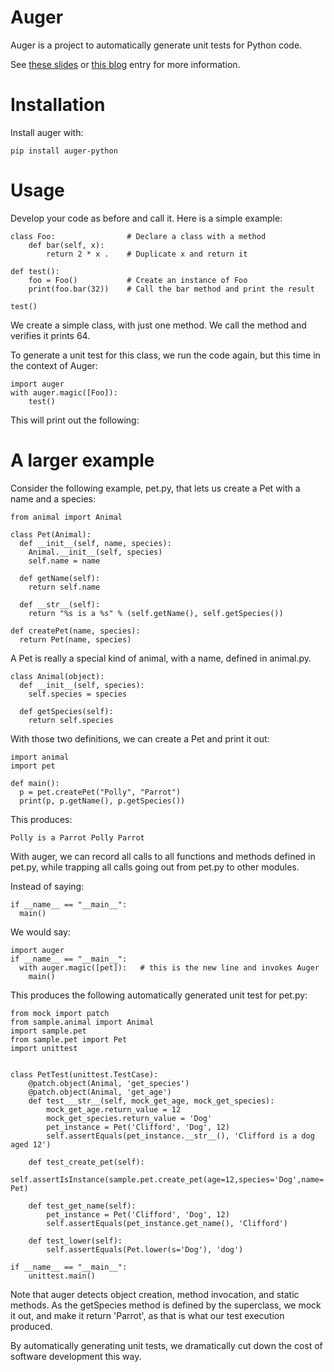 # Auger
Auger is a project to automatically generate unit tests for Python code.

See
[these slides](http://goo.gl/PuZsgX)
or
[this blog](http://chrislaffra.blogspot.com/2016/12/auger-automatic-unit-test-generation.html)
entry for more information.

# Installation

Install auger with:

    pip install auger-python

# Usage

Develop your code as before and call it. Here is a simple example:

    class Foo:                # Declare a class with a method
        def bar(self, x):
            return 2 * x .    # Duplicate x and return it

    def test():
        foo = Foo()           # Create an instance of Foo
        print(foo.bar(32))    # Call the bar method and print the result

    test()

We create a simple class, with just one method. We call the method and verifies it prints 64.

To generate a unit test for this class, we run the code again, but this time in the context of Auger:

    import auger
    with auger.magic([Foo]):
        test()

This will print out the following:


# A larger example

Consider the following example, pet.py, that lets us create a Pet with a name and a species:

    from animal import Animal

    class Pet(Animal):
      def __init__(self, name, species):
        Animal.__init__(self, species)
        self.name = name

      def getName(self):
        return self.name

      def __str__(self):
        return "%s is a %s" % (self.getName(), self.getSpecies())

    def createPet(name, species):
      return Pet(name, species)

A Pet is really a special kind of animal, with a name, defined in animal.py.

    class Animal(object):
      def __init__(self, species):
        self.species = species

      def getSpecies(self):
        return self.species

With those two definitions, we can create a Pet and print it out:

    import animal
    import pet

    def main():
      p = pet.createPet("Polly", "Parrot")
      print(p, p.getName(), p.getSpecies())

This produces:

    Polly is a Parrot Polly Parrot

With auger, we can record all calls to all functions and methods defined in pet.py,
while trapping all calls going out from pet.py to other modules.

Instead of saying:

    if __name__ == "__main__":
      main()

We would say:

    import auger
    if __name__ == "__main__":
      with auger.magic([pet]):   # this is the new line and invokes Auger
        main()

This produces the following automatically generated unit test for pet.py:

    from mock import patch
    from sample.animal import Animal
    import sample.pet
    from sample.pet import Pet
    import unittest


    class PetTest(unittest.TestCase):
        @patch.object(Animal, 'get_species')
        @patch.object(Animal, 'get_age')
        def test___str__(self, mock_get_age, mock_get_species):
            mock_get_age.return_value = 12
            mock_get_species.return_value = 'Dog'
            pet_instance = Pet('Clifford', 'Dog', 12)
            self.assertEquals(pet_instance.__str__(), 'Clifford is a dog aged 12')

        def test_create_pet(self):
            self.assertIsInstance(sample.pet.create_pet(age=12,species='Dog',name='Clifford'), Pet)

        def test_get_name(self):
            pet_instance = Pet('Clifford', 'Dog', 12)
            self.assertEquals(pet_instance.get_name(), 'Clifford')

        def test_lower(self):
            self.assertEquals(Pet.lower(s='Dog'), 'dog')

    if __name__ == "__main__":
        unittest.main()

Note that auger detects object creation, method invocation, and static methods. As
the getSpecies method is defined by the superclass, we mock it out, and make it return
'Parrot', as that is what our test execution produced.

By automatically generating unit tests, we dramatically cut down the cost of software
development this way.
